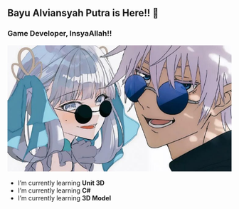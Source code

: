 ## Bayu Alviansyah Putra is Here!! 👋

### Game Developer, InsyaAllah!!

![Istri dan Abang](/img/Jinshi%20X%20gojo.jpeg)

<!--
**BayuAlviansyahPutra/BayuAlviansyahPutra** is a ✨ _special_ ✨ repository because its `README.md` (this file) appears on your GitHub profile.

Here are some ideas to get you started:

- 🔭 I’m currently working on ...
- 🌱 I’m currently learning ...
- 👯 I’m looking to collaborate on ...
- 🤔 I’m looking for help with ...
- 💬 Ask me about ...
- 📫 How to reach me: ...
- 😄 Pronouns: ...
- ⚡ Fun fact: ...
-->

- I’m currently learning **Unit 3D**
- I’m currently learning **C#**
- I’m currently learning **3D Model**

